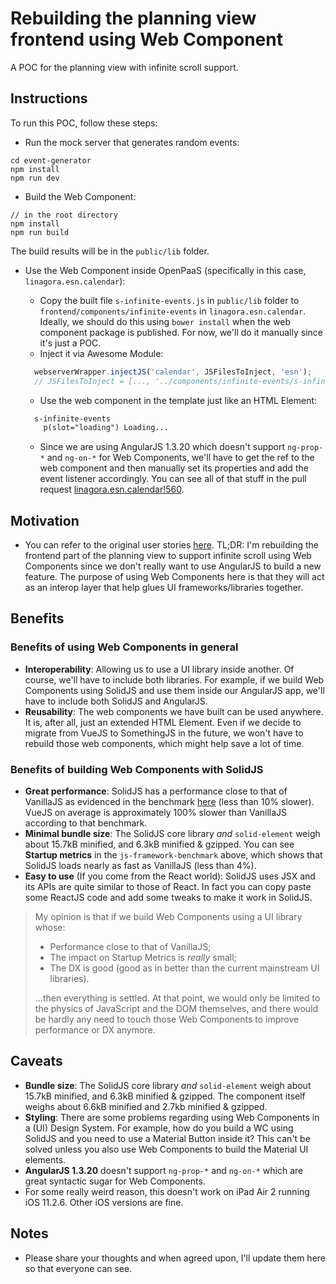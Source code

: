 # Rebuilding the planning view frontend using Web Component

A POC for the planning view with infinite scroll support.

## Instructions

To run this POC, follow these steps:

- Run the mock server that generates random events:

```
cd event-generator
npm install
npm run dev
```

- Build the Web Component:

```
// in the root directory
npm install
npm run build
```

The build results will be in the `public/lib` folder.

- Use the Web Component inside OpenPaaS (specifically in this case, `linagora.esn.calendar`):
  - Copy the built file `s-infinite-events.js` in `public/lib` folder to `frontend/components/infinite-events` in `linagora.esn.calendar`. Ideally, we should do this using `bower install` when the web component package is published. For now, we'll do it manually since it's just a POC.
  - Inject it via Awesome Module:

  ```js
    webserverWrapper.injectJS('calendar', JSFilesToInject, 'esn');
    // JSFilesToInject = [..., '../components/infinite-events/s-infinite-events.js', ...]
  ```

  - Use the web component in the template just like an HTML Element:

  ```html
    s-infinite-events
      p(slot="loading") Loading...
  ```

  - Since we are using AngularJS 1.3.20 which doesn't support `ng-prop-*` and `ng-on-*` for Web Components, we'll have to get the ref to the web component and then manually set its properties and add the event listener accordingly. You can see all of that stuff in the pull request [linagora.esn.calendar!560](https://ci.linagora.com/linagora/lgs/openpaas/linagora.esn.calendar/merge_requests/560).

## Motivation

- You can refer to the original user stories [here](https://ci.linagora.com/linagora/lgs/openpaas/linagora.esn.calendar/issues/1667). TL;DR: I'm rebuilding the frontend part of the planning view to support infinite scroll using Web Components since we don't really want to use AngularJS to build a new feature. The purpose of using Web Components here is that they will act as an interop layer that help glues UI frameworks/libraries together.

## Benefits

### Benefits of using Web Components in general

- **Interoperability**: Allowing us to use a UI library inside another. Of course, we'll have to include both libraries. For example, if we build Web Components using SolidJS and use them inside our AngularJS app, we'll have to include both SolidJS and AngularJS.
- **Reusability**: The web components we have built can be used anywhere. It is, after all, just an extended HTML Element. Even if we decide to migrate from VueJS to SomethingJS in the future, we won't have to rebuild those web components, which might help save a lot of time.

### Benefits of building Web Components with SolidJS

- **Great performance**: SolidJS has a performance close to that of VanillaJS as evidenced in the benchmark [here](https://krausest.github.io/js-framework-benchmark/current.html) (less than 10% slower). VueJS on average is approximately 100% slower than VanillaJS according to that benchmark.
- **Minimal bundle size**: The SolidJS core library _and_ `solid-element` weigh about 15.7kB minified, and 6.3kB minified & gzipped. You can see **Startup metrics** in the `js-framework-benchmark` above, which shows that SolidJS loads nearly as fast as VanillaJS (less than 4%).
- **Easy to use** (If you come from the React world): SolidJS uses JSX and its APIs are quite similar to those of React. In fact you can copy paste some ReactJS code and add some tweaks to make it work in SolidJS.

> My opinion is that if we build Web Components using a UI library whose:
> - Performance close to that of VanillaJS;
> - The impact on Startup Metrics is _really_ small;
> - The DX is good (good as in better than the current mainstream UI libraries).
> 
> ...then everything is settled. At that point, we would only be limited to the physics of JavaScript and the DOM themselves, and there would be hardly any need to touch those Web Components to improve performance or DX anymore.

## Caveats

- **Bundle size**: The SolidJS core library _and_ `solid-element` weigh about 15.7kB minified, and 6.3kB minified & gzipped. The component itself weighs about 6.6kB minified and 2.7kb minified & gzipped.
- **Styling**: There are some problems regarding using Web Components in a (UI) Design System. For example, how do you build a WC using SolidJS and you need to use a Material Button inside it? This can't be solved unless you also use Web Components to build the Material UI elements.
- **AngularJS 1.3.20** doesn't support `ng-prop-*` and `ng-on-*` which are great syntactic sugar for Web Components.
- For some really weird reason, this doesn't work on iPad Air 2 running iOS 11.2.6. Other iOS versions are fine.

## Notes

- Please share your thoughts and when agreed upon, I'll update them here so that everyone can see.

